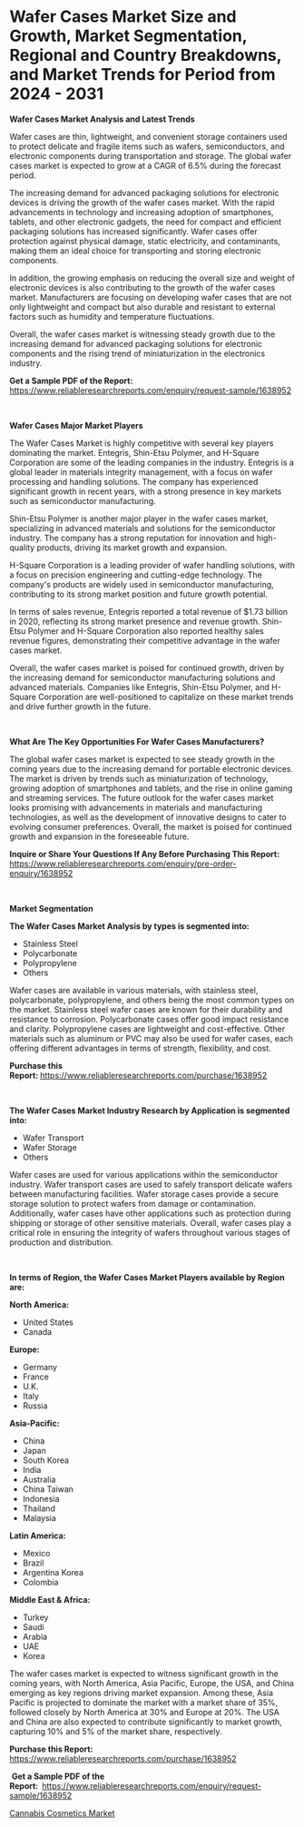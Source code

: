 <p><h1>Wafer Cases Market Size and Growth, Market Segmentation, Regional and Country Breakdowns, and Market Trends for Period from 2024 -  2031</h1></p><p><strong>Wafer Cases Market Analysis and Latest Trends</strong></p>
<p><p>Wafer cases are thin, lightweight, and convenient storage containers used to protect delicate and fragile items such as wafers, semiconductors, and electronic components during transportation and storage. The global wafer cases market is expected to grow at a CAGR of 6.5% during the forecast period.</p><p>The increasing demand for advanced packaging solutions for electronic devices is driving the growth of the wafer cases market. With the rapid advancements in technology and increasing adoption of smartphones, tablets, and other electronic gadgets, the need for compact and efficient packaging solutions has increased significantly. Wafer cases offer protection against physical damage, static electricity, and contaminants, making them an ideal choice for transporting and storing electronic components.</p><p>In addition, the growing emphasis on reducing the overall size and weight of electronic devices is also contributing to the growth of the wafer cases market. Manufacturers are focusing on developing wafer cases that are not only lightweight and compact but also durable and resistant to external factors such as humidity and temperature fluctuations.</p><p>Overall, the wafer cases market is witnessing steady growth due to the increasing demand for advanced packaging solutions for electronic components and the rising trend of miniaturization in the electronics industry.</p></p>
<p><strong>Get a Sample PDF of the Report:&nbsp;</strong> <a href="https://www.reliableresearchreports.com/enquiry/request-sample/1638952">https://www.reliableresearchreports.com/enquiry/request-sample/1638952</a></p>
<p>&nbsp;</p>
<p><strong>Wafer Cases Major Market Players</strong></p>
<p><p>The Wafer Cases Market is highly competitive with several key players dominating the market. Entegris, Shin-Etsu Polymer, and H-Square Corporation are some of the leading companies in the industry. Entegris is a global leader in materials integrity management, with a focus on wafer processing and handling solutions. The company has experienced significant growth in recent years, with a strong presence in key markets such as semiconductor manufacturing.</p><p>Shin-Etsu Polymer is another major player in the wafer cases market, specializing in advanced materials and solutions for the semiconductor industry. The company has a strong reputation for innovation and high-quality products, driving its market growth and expansion.</p><p>H-Square Corporation is a leading provider of wafer handling solutions, with a focus on precision engineering and cutting-edge technology. The company's products are widely used in semiconductor manufacturing, contributing to its strong market position and future growth potential.</p><p>In terms of sales revenue, Entegris reported a total revenue of $1.73 billion in 2020, reflecting its strong market presence and revenue growth. Shin-Etsu Polymer and H-Square Corporation also reported healthy sales revenue figures, demonstrating their competitive advantage in the wafer cases market.</p><p>Overall, the wafer cases market is poised for continued growth, driven by the increasing demand for semiconductor manufacturing solutions and advanced materials. Companies like Entegris, Shin-Etsu Polymer, and H-Square Corporation are well-positioned to capitalize on these market trends and drive further growth in the future.</p></p>
<p>&nbsp;</p>
<p><strong>What Are The Key Opportunities For Wafer Cases Manufacturers?</strong></p>
<p><p>The global wafer cases market is expected to see steady growth in the coming years due to the increasing demand for portable electronic devices. The market is driven by trends such as miniaturization of technology, growing adoption of smartphones and tablets, and the rise in online gaming and streaming services. The future outlook for the wafer cases market looks promising with advancements in materials and manufacturing technologies, as well as the development of innovative designs to cater to evolving consumer preferences. Overall, the market is poised for continued growth and expansion in the foreseeable future.</p></p>
<p><strong>Inquire or Share Your Questions If Any Before Purchasing This Report:</strong> <a href="https://www.reliableresearchreports.com/enquiry/pre-order-enquiry/1638952">https://www.reliableresearchreports.com/enquiry/pre-order-enquiry/1638952</a></p>
<p>&nbsp;</p>
<p><strong>Market Segmentation</strong></p>
<p><strong>The Wafer Cases Market Analysis by types is segmented into:</strong></p>
<p><ul><li>Stainless Steel</li><li>Polycarbonate</li><li>Polypropylene</li><li>Others</li></ul></p>
<p><p>Wafer cases are available in various materials, with stainless steel, polycarbonate, polypropylene, and others being the most common types on the market. Stainless steel wafer cases are known for their durability and resistance to corrosion. Polycarbonate cases offer good impact resistance and clarity. Polypropylene cases are lightweight and cost-effective. Other materials such as aluminum or PVC may also be used for wafer cases, each offering different advantages in terms of strength, flexibility, and cost.</p></p>
<p><strong>Purchase this Report:&nbsp;</strong><a href="https://www.reliableresearchreports.com/purchase/1638952">https://www.reliableresearchreports.com/purchase/1638952</a></p>
<p>&nbsp;</p>
<p><strong>The Wafer Cases Market Industry Research by Application is segmented into:</strong></p>
<p><ul><li>Wafer Transport</li><li>Wafer Storage</li><li>Others</li></ul></p>
<p><p>Wafer cases are used for various applications within the semiconductor industry. Wafer transport cases are used to safely transport delicate wafers between manufacturing facilities. Wafer storage cases provide a secure storage solution to protect wafers from damage or contamination. Additionally, wafer cases have other applications such as protection during shipping or storage of other sensitive materials. Overall, wafer cases play a critical role in ensuring the integrity of wafers throughout various stages of production and distribution.</p></p>
<p>&nbsp;</p>
<p><strong>In terms of Region, the Wafer Cases Market Players available by Region are:</strong></p>
<p>
    <p> <strong> North America: </strong>
        <ul>
            <li>United States</li>
            <li>Canada</li>
        </ul>
        </p> 
    <p> <strong> Europe: </strong>
        <ul>
            <li>Germany</li>
            <li>France</li>
            <li>U.K.</li>
            <li>Italy</li>
            <li>Russia</li>
        </ul>
        </p> 
    <p> <strong> Asia-Pacific: </strong>
        <ul>
            <li>China</li>
            <li>Japan</li>
            <li>South Korea</li>
            <li>India</li>
            <li>Australia</li>
            <li>China Taiwan</li>
            <li>Indonesia</li>
            <li>Thailand</li>
            <li>Malaysia</li>
        </ul>
        </p> 
    <p> <strong> Latin America: </strong>
        <ul>
            <li>Mexico</li>
            <li>Brazil</li>
            <li>Argentina Korea</li>
            <li>Colombia</li>
        </ul>
        </p> 
    <p> <strong> Middle East & Africa: </strong>
        <ul>
            <li>Turkey</li>
            <li>Saudi</li>
            <li>Arabia</li>
            <li>UAE</li>
            <li>Korea</li>
        </ul>
    </p>
    </p>
<p><p>The wafer cases market is expected to witness significant growth in the coming years, with North America, Asia Pacific, Europe, the USA, and China emerging as key regions driving market expansion. Among these, Asia Pacific is projected to dominate the market with a market share of 35%, followed closely by North America at 30% and Europe at 20%. The USA and China are also expected to contribute significantly to market growth, capturing 10% and 5% of the market share, respectively.</p></p>
<p><strong>Purchase this Report: </strong><a href="https://www.reliableresearchreports.com/purchase/1638952">https://www.reliableresearchreports.com/purchase/1638952</a></p>
<p>&nbsp;<strong>Get a Sample PDF of the Report:&nbsp;&nbsp;</strong><a href="https://www.reliableresearchreports.com/enquiry/request-sample/1638952">https://www.reliableresearchreports.com/enquiry/request-sample/1638952</a></p>
<p><strong></strong></p>
<p><p><a href="https://github.com/GroverBarry/Market-Research-Report-List-4/blob/main/cannabis-cosmetics-market.md">Cannabis Cosmetics Market</a></p></p>
